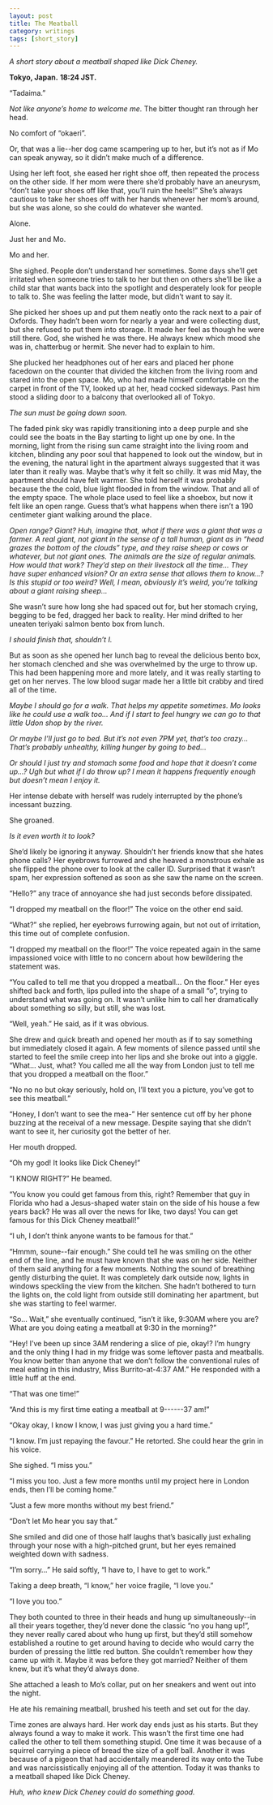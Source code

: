 ```yaml
---
layout: post
title: The Meatball
category: writings
tags: [short_story]
---
```

_A short story about a meatball shaped like Dick Cheney._


**Tokyo, Japan.**
**18:24 JST.**

“Tadaima.” 

_Not like anyone’s home to welcome me._ The bitter thought ran through her head.

No comfort of “okaeri”. 

Or, that was a lie--her dog came scampering up to her, but it’s not as if Mo can speak anyway, so it didn’t make much of a difference. 

Using her left foot, she eased her right shoe off, then repeated the process on the other side. If her mom were there she’d probably have an aneurysm, “don’t take your shoes off like that, you’ll ruin the heels!” She’s always cautious to take her shoes off with her hands whenever her mom’s around, but she was alone, so she could do whatever she wanted. 

Alone. 

Just her and Mo. 

Mo and her. 

She sighed. People don’t understand her sometimes. Some days she’ll get irritated when someone tries to talk to her but then on others she’ll be like a child star that wants back into the spotlight and desperately look for people to talk to. She was feeling the latter mode, but didn’t want to say it.

She picked her shoes up and put them neatly onto the rack next to a pair of Oxfords. They hadn’t been worn for nearly a year and were collecting dust, but she refused to put them into storage. It made her feel as though he were still there. God, she wished he was there. He always knew which mood she was in, chatterbug or hermit. She never had to explain to him. 

She plucked her headphones out of her ears and placed her phone facedown on the counter that divided the kitchen from the living room and stared into the open space. Mo, who had made himself comfortable on the carpet in front of the TV, looked up at her, head cocked sideways. Past him stood a sliding door to a balcony that overlooked all of Tokyo. 

_The sun must be going down soon._

The faded pink sky was rapidly transitioning into a deep purple and she could see the boats in the Bay starting to light up one by one. In the morning, light from the rising sun came straight into the living room and kitchen, blinding any poor soul that happened to look out the window, but in the evening, the natural light in the apartment always suggested that it was later than it really was. Maybe that’s why it felt so chilly. It was mid May, the apartment should have felt warmer. She told herself it was probably because the the cold, blue light flooded in from the window. That and all of the empty space. The whole place used to feel like a shoebox, but now it felt like an open range. Guess that’s what happens when there isn’t a 190 centimeter giant walking around the place.

_Open range? Giant? Huh, imagine that, what if there was a giant that was a farmer. A real giant, not giant in the sense of a tall human, giant as in “head grazes the bottom of the clouds” type, and they raise sheep or cows or whatever, but not giant ones. The animals are the size of regular animals. How would that work? They’d step on their livestock all the time… They have super enhanced vision? Or an extra sense that allows them to know…? Is this stupid or too weird? Well, I mean, obviously it’s weird, you’re talking about a giant raising sheep…_ 

She wasn’t sure how long she had spaced out for, but her stomach crying, begging to be fed, dragged her back to reality. Her mind drifted to her uneaten teriyaki salmon bento box from lunch. 

_I should finish that, shouldn’t I._

But as soon as she opened her lunch bag to reveal the delicious bento box, her stomach clenched and she was overwhelmed by the urge to throw up. This had been happening more and more lately, and it was really starting to get on her nerves. The low blood sugar made her a little bit crabby and tired all of the time. 

_Maybe I should go for a walk. That helps my appetite sometimes. Mo looks like he could use a walk too… And if I start to feel hungry we can go to that little Udon shop by the river._

_Or maybe I’ll just go to bed. But it’s not even 7PM yet, that’s too crazy… That’s probably unhealthy, killing hunger by going to bed…_

_Or should I just try and stomach some food and hope that it doesn’t come up…? Ugh but what if I do throw up? I mean it happens frequently enough but doesn’t mean I enjoy it._

Her intense debate with herself was rudely interrupted by the phone’s incessant buzzing. 

She groaned. 

_Is it even worth it to look?_

She’d likely be ignoring it anyway. Shouldn’t her friends know that she hates phone calls? Her eyebrows furrowed and she heaved a monstrous exhale as she flipped the phone over to look at the caller ID. Surprised that it wasn’t spam, her expression softened as soon as she saw the name on the screen. 

“Hello?” any trace of annoyance she had just seconds before dissipated.

“I dropped my meatball on the floor!” The voice on the other end said. 

“What?” she replied, her eyebrows furrowing again, but not out of irritation, this time out of complete confusion.

“I dropped my meatball on the floor!” The voice repeated again in the same impassioned voice with little to no concern about how bewildering the statement was. 

“You called to tell me that you dropped a meatball… On the floor.” Her eyes shifted back and forth, lips pulled into the shape of a small “o”, trying to understand what was going on. It wasn’t unlike him to call her dramatically about something so silly, but still, she was lost. 

“Well, yeah.” He said, as if it was obvious.

She drew and quick breath and opened her mouth as if to say something but immediately closed it again. A few moments of silence passed until she started to feel the smile creep into her lips and she broke out into a giggle. “What… Just, what? You called me all the way from London just to tell me that you dropped a meatball on the floor.” 

“No no no but okay seriously, hold on, I’ll text you a picture, you’ve got to see this meatball.” 

“Honey, I don’t want to see the mea-” Her sentence cut off by her phone buzzing at the receival of a new message. Despite saying that she didn’t want to see it, her curiosity got the better of her. 

Her mouth dropped. 

“Oh my god! It looks like Dick Cheney!” 

“I KNOW RIGHT?” He beamed. 

“You know you could get famous from this, right? Remember that guy in Florida who had a Jesus-shaped water stain on the side of his house a few years back? He was all over the news for like, two days! You can get famous for this Dick Cheney meatball!” 

“I uh, I don’t think anyone wants to be famous for that.” 

“Hmmm, soune--fair enough.” She could tell he was smiling on the other end of the line, and he must have known that she was on her side. Neither of them said anything for a few moments. Nothing the sound of breathing gently disturbing the quiet. It was completely dark outside now, lights in windows speckling the view from the kitchen. She hadn’t bothered to turn the lights on, the cold light from outside still dominating her apartment, but she was starting to feel warmer.   

“So… Wait,” she eventually continued, “isn’t it like, 9:30AM where you are? What are you doing eating a meatball at 9:30 in the morning?” 

“Hey! I’ve been up since 3AM rendering a slice of pie, okay!? I’m hungry and the only thing I had in my fridge was some leftover pasta and meatballs. You know better than anyone that we don’t follow the conventional rules of meal eating in this industry, Miss Burrito-at-4:37 AM.” He responded with a little huff at the end. 

“That was one time!” 

“And this is my first time eating a meatball at 9------37 am!” 

“Okay okay, I know I know, I was just giving you a hard time.”

“I know. I’m just repaying the favour.” He retorted. She could hear the grin in his voice.  

She sighed. “I miss you.” 

“I miss you too. Just a few more months until my project here in London ends, then I’ll be coming home.” 

“Just a few more months without my best friend.” 

“Don’t let Mo hear you say that.” 

She smiled and did one of those half laughs that’s basically just exhaling through your nose with a high-pitched grunt, but her eyes remained weighted down with sadness. 

“I’m sorry…” He said softly, “I have to, I have to get to work.” 

Taking a deep breath, “I know,” her voice fragile, “I love you.”

“I love you too.”

They both counted to three in their heads and hung up simultaneously--in all their years together, they’d never done the classic “no you hang up!”, they never really cared about who hung up first, but they’d still somehow established a routine to get around having to decide who would carry the burden of pressing the little red button. She couldn’t remember how they came up with it. Maybe it was before they got married? Neither of them knew, but it’s what they’d always done. 

She attached a leash to Mo’s collar, put on her sneakers and went out into the night. 

He ate his remaining meatball, brushed his teeth and set out for the day. 

Time zones are always hard. Her work day ends just as his starts. But they always found a way to make it work. This wasn’t the first time one had called the other to tell them something stupid. One time it was because of a squirrel carrying a piece of bread the size of a golf ball. Another it was because of a pigeon that had accidentally meandered its way onto the Tube and was narcissistically enjoying all of the attention. Today it was thanks to a meatball shaped like Dick Cheney. 

_Huh, who knew Dick Cheney could do something good._ 
